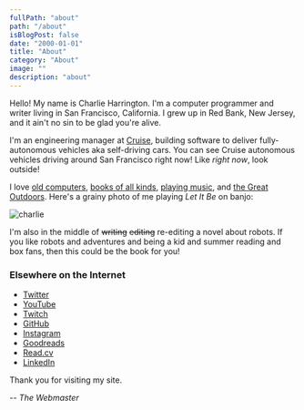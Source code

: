 ```yaml
---
fullPath: "about"
path: "/about"
isBlogPost: false
date: "2000-01-01"
title: "About"
category: "About"
image: ""
description: "about"
---
```


Hello! My name is Charlie Harrington. I'm a computer programmer and writer living in San Francisco, California. I grew up in Red Bank, New Jersey, and it ain't no sin to be glad you're alive.

I'm an engineering manager at [Cruise](https://www.getcruise.com), building software to deliver fully-autonomous vehicles aka self-driving cars. You can see Cruise autonomous vehicles driving around San Francisco right now! Like *right now*, look outside!

I love [old computers](/my-new-old-apple-iie-computer), [books of all kinds](/library), [playing music](/school-supplies), and [the Great Outdoors](/rim-2-rim-2-rim). Here's a grainy photo of me playing *Let It Be* on banjo: 

![charlie](ch.jpg)

I'm also in the middle of ~~writing~~ ~~editing~~ re-editing a novel about robots. If you like robots and adventures and being a kid and summer reading and box fans, then this could be the book for you!

### Elsewhere on the Internet

* [Twitter](https://twitter.com/whatrocks)
* [YouTube](https://www.youtube.com/channel/UCqk3WloxX7Ya5bYSqYNA2Lg)
* [Twitch](https://twitch.tv/what_rocks)
* [GitHub](https://github.com/whatrocks)
* [Instagram](https://instagram.com/whatrocks)
* [Goodreads](https://www.goodreads.com/whatrocks)
* [Read.cv](https://read.cv/whatrocks)
* [LinkedIn](https://www.linkedin.com/in/charlieharrington)

Thank you for visiting my site.

-- *The Webmaster*
